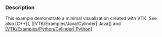 ### Description
This example demonstrate a minimal visualization created with VTK.
See also [C++]], [[VTK/Examples/Java/Cylinder| Java]] and [[VTK/Examples/Python/Cylinder| Python]]([VTK/Examples/Cxx/Rendering/Cylinder|)
